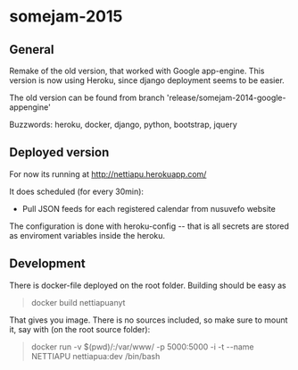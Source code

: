 somejam-2015
============


## General
Remake of the old version, that worked with Google app-engine. This version is now using Heroku, since django deployment seems to be easier.

The old version can be found from branch 'release/somejam-2014-google-appengine'

Buzzwords: heroku, docker, django, python, bootstrap, jquery

## Deployed version

For now its running at http://nettiapu.herokuapp.com/

It does scheduled (for every 30min):
* Pull JSON feeds for each registered calendar from nusuvefo website

The configuration is done with heroku-config -- that is all secrets are stored as enviroment variables inside the heroku.

## Development

There is docker-file deployed on the root folder. Building should be easy as

> docker build nettiapuanyt

That gives you image. There is no sources included, so make sure to mount it, say with (on the root source folder):

> docker run -v $(pwd)/:/var/www/ -p 5000:5000 -i -t --name NETTIAPU nettiapua:dev /bin/bash

